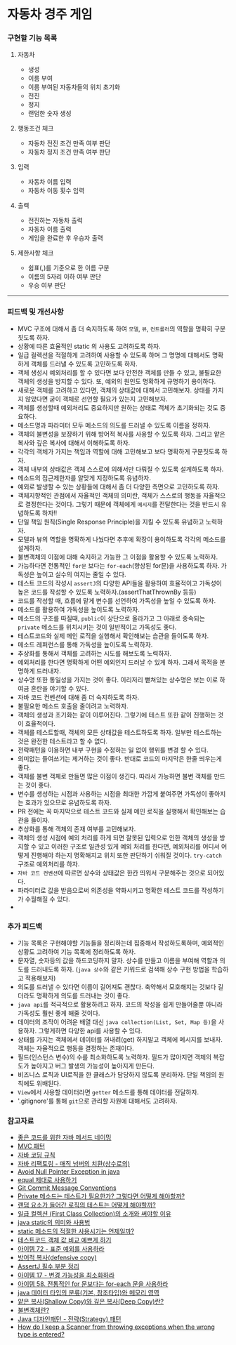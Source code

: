 # 자동차 경주 게임

### 구현할 기능 목록

1. 자동차
    - 생성
    - 이름 부여
    - 이름 부여된 자동차들의 위치 초기화
    - 전진
    - 정지
    - 랜덤한 숫자 생성
    
2. 행동조건 체크
    - 자동차 전진 조건 만족 여부 판단
    - 자동차 정지 조건 만족 여부 판단
    
3. 입력
    - 자동차 이름 입력
    - 자동차 이동 횟수 입력

4. 출력
    - 전진하는 자동차 출력
    - 자동차 이름 출력
    - 게임을 완료한 후 우승자 출력

5. 제한사항 체크
    - 쉼표(,)를 기준으로 한 이름 구분
    - 이름의 5자리 이하 여부 판단
    - 우승 여부 판단

---

### 피드백 및 개선사항

- MVC 구조에 대해서 좀 더 숙지하도록 하여 `모델`, `뷰`, `컨트롤러`의 역할을 명확히 구분짓도록 하자.
- 상황에 따른 효율적인 static 의 사용도 고려하도록 하자.
- 일급 컬렉션을 적절하게 고려하여 사용할 수 있도록 하며 그 명명에 대해서도 명확하게 객체를 드러낼 수 있도록 고민하도록 하자.
- 객체 생성시 예외처리를 할 수 있다면 보다 안전한 객체를 만들 수 있고, 불필요한 객체의 생성을 방지할 수 있다. 또, 예외의 원인도 명확하게 규명하기 용이하다.
- 새로운 객체를 고려하고 있다면, 객체의 상태값에 대해서 고민해보자. 상태를 가지지 않았다면 굳이 객체로 선언할 필요가 있는지 고민해보자.
- 객체를 생성할때 예외처리도 중요하지만 원하는 상태로 객체가 초기화되는 것도 중요하다.
- 메소드명과 파라미터 모두 메소드의 의도를 드러낼 수 있도록 이름을 정하자.
- 객체의 불변성을 보장하기 위해 방어적 복사를 사용할 수 있도록 하자. 그리고 얕은 복사와 깊은 복사에 대해서 이해하도록 하자.
- 각각의 객체가 가지는 책임과 역할에 대해 고민해보고 보다 명확하게 구분짓도록 하자.
- 객체 내부의 상태값은 객체 스스로에 의해서만 다뤄질 수 있도록 설계하도록 하자.
- 메소드의 접근제한자를 알맞게 지정하도록 유념하자.
- 예외로 발생할 수 있는 상황들에 대해서 좀 더 다양한 측면으로 고민하도록 하자.
- 객체지향적인 관점에서 자율적인 객체의 의미란, 객체가 스스로의 행동을 자율적으로 결정한다는 것이다. 그렇기 때문에 객체에게 `메시지`를 전달한다는 것을 반드시 유념하도록 하자!!
- 단일 책임 원칙(Single Response Principle)을 지킬 수 있도록 유념하고 노력하자.
- 모델과 뷰의 역할을 명확하게 나눴다면 추후에 확장이 용이하도록 각각의 메소드를 설계하자.
- 불변객체의 이점에 대해 숙지하고 가능한 그 이점을 활용할 수 있도록 노력하자.
- 가능하다면 전통적인 `for문` 보다는 `for-each`(향상된 for문)을 사용하도록 하자. 가독성은 높이고 실수의 여지는 줄일 수 있다.
- 테스트 코드의 작성시 `assertJ`의 다양한 API들을 활용하여 효율적이고 가독성이 높은 코드를 작성할 수 있도록 노력하자.(assertThatThrownBy 등등)
- 코드를 작성할 때, 흐름에 맡게 변수를 선언하여 가독성을 높일 수 있도록 하자.
- 메소드를 활용하여 가독성을 높이도록 노력하자.
- 메소드의 구조를 따질때, `public`이 상단으로 올라가고 그 아래로 종속되는 `private` 메소드를 위치시키는 것이 일반적이고 가독성도 좋다.
- 테스트코드와 실제 메인 로직을 실행해서 확인해보는 습관을 들이도록 하자.
- 메소드 레퍼런스를 통해 가독성을 높이도록 노력하자.
- 추상화를 통해서 객체를 고려하는 시도를 해보도록 노력하자.
- 예외처리를 한다면 명확하게 어떤 예외인지 드러날 수 있게 하자. 그래서 목적을 분명하게 드러내자.
- 상수명 또한 통일성을 가지는 것이 좋다. 이리저리 뻗쳐있는 상수명은 보는 이로 하여금 혼란을 야기할 수 있다.
- 자바 코드 컨벤션에 대해 좀 더 숙지하도록 하자.
- 불필요한 메소드 호출을 줄이려고 노력하자.
- 객체의 생성과 초기화는 같이 이루어진다. 그렇기에 테스트 또한 같이 진행하는 것이 효율적이다.
- 객체를 테스트할때, 객체의 모든 상태값을 테스트하도록 하자. 일부만 테스트하는 것은 완전한 테스트라고 할 수 없다.
- 전략패턴을 이용하면 내부 구현을 수정하는 일 없이 행위를 변경 할 수 있다.
- 의미없는 들여쓰기는 제거하는 것이 좋다. 반대로 코드의 마지막은 한줄 띄우는게 좋다.
- 객체를 불변 객체로 만들면 많은 이점이 생긴다. 따라서 가능하면 불변 객체를 만드는 것이 좋다.
- 변수를 생성하는 시점과 사용하는 시점을 최대한 가깝게 붙여주면 가독성이 좋아지는 효과가 있으므로 유념하도록 하자.
- PR 전에는 꼭 마지막으로 테스트 코드와 실제 메인 로직을 실행해서 확인해보는 습관을 들이자.
- 추상화를 통해 객체의 존재 여부를 고민해보자.
- 객체의 생성 시점에 예외 처리를 하게 되면 잘못된 입력으로 인한 객체의 생성을 방지할 수 있고 이러한 구조로 일관성 있게 예외 처리를 한다면, 예외처리를 어디서 어떻게 진행해야 하는지 명확해지고 위치 또한 판단하기 쉬워질 것이다. `try-catch` 구조로 예외처리를 하자.
- `자바 코드 컨벤션`에 따르면 상수와 상태값은 한칸 띄워서 구분해주는 것으로 되어있다.
- 파라미터로 값을 받음으로써 의존성을 약화시키고 명확한 테스트 코드를 작성하기가 수월해질 수 있다.
- 


### 추가 피드백

- 기능 목록은 구현해야할 기능들을 정리하는데 집중해서 작성하도록하며, 예외적인 상황도 고려하여 기능 목록에 정리하도록 하자.
- 문자열, 숫자등의 값을 하드코딩하지 말자. 상수를 만들고 이름을 부여해 역할과 의도를 드러내도록 하자. (`java 상수`와 같은 키워드로 검색해 상수 구현 방법을 학습하고 적용해보자)
- 의도를 드러낼 수 있다면 이름이 길어져도 괜찮다. 축약해서 모호해지는 것보다 길더라도 명확하게 의도를 드러내는 것이 좋다.
- `java api`를 적극적으로 활용하려고 하자. 코드의 작성을 쉽게 만들어줄뿐 아니라 가독성도 훨씬 좋게 해줄 것이다.
- 데이터의 조작이 어려운 배열 대신 `java collection(List, Set, Map 등)`을 사용하자. 그렇게하면 다양한 api를 사용할 수 있다.
- 상태를 가지는 객체에서 데이터를 꺼내려(get) 하지말고 객체에 메시지를 보내자. 객체는 자율적으로 행동을 결정하는 존재이다.
- 필드(인스턴스 변수)의 수를 최소화하도록 노력하자. 필드가 많아지면 객체의 복잡도가 높아지고 버그 발생의 가능성이 높아지게 만든다.
- 비즈니스 로직과 UI로직을 한 클래스가 담당하지 않도록 분리하자. 단일 책임의 원칙에도 위배된다.
- `View`에서 사용할 데이터라면 `getter` 메소드를 통해 데이터를 전달하자.
- '.gitignore'를 통해 `git`으로 관리할 자원에 대해서도 고려하자.

### 참고자료
- [좋은 코드를 위한 자바 메서드 네이밍](https://woowacourse.github.io/javable/2020-04-26/Method-Naming)
- [MVC 패턴](https://velog.io/@ljinsk3/Concept-MVC-Pattern)
- [자바 코딩 규칙](https://myeonguni.tistory.com/1596)
- [자바 리팩토링 - 매직 넘버의 치환(상수로의)](https://hoonmaro.tistory.com/44)
- [Avoid Null Pointer Exception in java](https://www.javacodegeeks.com/2012/06/avoid-null-pointer-exception-in-java.html)
- [equal 제대로 사용하기](https://zzikjh.tistory.com/entry/java-equal-%EC%A0%9C%EB%8C%80%EB%A1%9C-%EC%82%AC%EC%9A%A9%ED%95%98%EA%B8%B0)
- [Git Commit Message Conventions](https://gist.github.com/stephenparish/9941e89d80e2bc58a153)
- [Private 메소드는 테스트가 필요한가? 그렇다면 어떻게 해야할까?](https://www.slipp.net/questions/253)
- [랜덤 요소가 들어간 로직의 테스트는 어떻게 해야할까?](https://www.slipp.net/questions/186)
- [일급 컬렉션 (First Class Collection)의 소개와 써야할 이유](https://jojoldu.tistory.com/412)
- [java static의 의미와 사용법](https://coding-factory.tistory.com/524)
- [static 메소드의 적절한 사용시기는 언제일까?](https://www.slipp.net/questions/58)
- [테스트코드 객체 값 비교 예쁘게 하기](https://www.podo-dev.com/blogs/232)
- [아이템 72 - 표준 예외를 사용하라](https://rok93.tistory.com/entry/%EC%95%84%EC%9D%B4%ED%85%9C72-%ED%91%9C%EC%A4%80-%EC%98%88%EC%99%B8%EB%A5%BC-%EC%82%AC%EC%9A%A9%ED%95%98%EB%9D%BC)
- [방어적 복사(defensive copy)](https://johngrib.github.io/wiki/defensive-copy.md/)
- [AssertJ 필수 부분 정리](https://pjh3749.tistory.com/241)
- [아이템 17 - 변경 가능성을 최소화하라](https://rok93.tistory.com/entry/%EC%95%84%EC%9D%B4%ED%85%9C-17-%EB%B3%80%EA%B2%BD-%EA%B0%80%EB%8A%A5%EC%84%B1%EC%9D%84-%EC%B5%9C%EC%86%8C%ED%99%94%ED%95%98%EB%9D%BC)
- [아이템 58. 전통적인 for 문보다는 for-each 문을 사용하라](https://madplay.github.io/post/prefer-foreach-loops-to-traditional-for-loops)
- [java 데이터 타입의 분류(기본, 참조타입)와 메모리 영역](https://kingpodo.tistory.com/54)
- [얕은 복사(Shallow Copy)와 깊은 복사(Deep Copy)란?](https://gwbb.tistory.com/16)
- [불변객체란?](https://brainbackdoor.tistory.com/141)
- [Java 디자인패턴 - 전략(Strategy) 패턴](https://niceman.tistory.com/133)
- [How do I keep a Scanner from throwing exceptions when the wrong type is entered?](https://stackoverflow.com/questions/2496239/how-do-i-keep-a-scanner-from-throwing-exceptions-when-the-wrong-type-is-entered)



















